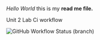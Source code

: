 _Hello World_ this is my **read me file.**

Unit 2 Lab Ci workflow

![GitHub Workflow Status (branch)](https://img.shields.io/github/actions/workflow/status/ElGold3n/sem/main.yml?branch=master)
